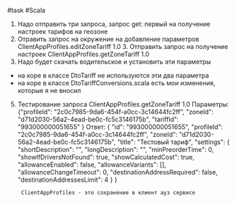 #task
#Scala 

1. Надо отправить три запроса, запрос get:
	 первый на получение настроек тарифов на геозоне
2. Отравить запрос на окружение на добавление параметров
    ClientAppProfiles.editZoneTariff 1.0
   3. Отправить запрос на получение настроек 
   ClientAppProfiles.getZoneTariff 1.0
4. Надо будет скачать водительское и установить эти параметры




 - на коре в классе DtoTariff не используются эти два параметра
 - на коре в классе DtoTariffConversions.scala есть мои изменения, которые я не вносил


5. Тестирование запроса ClientAppProfiles.getZoneTariff 1.0
	Параметры:
		{"profileId": "2c0c7985-9da6-454f-a0cc-3c14644fc2ff",
		"zoneId": "d71d2030-56a2-4ead-be0c-fc5c3146175b",
		"tariffId": "993000000051655"
		}
	Ответ:
		{
		  "id": "993000000051655",
		  "profileId": "2c0c7985-9da6-454f-a0cc-3c14644fc2ff",
		  "zoneId": "d71d2030-56a2-4ead-be0c-fc5c3146175b",
		  "title": "Тестовый тариф",
		  "settings": {
		    "shortDescription": "",
		    "longDescription": "",
		    "minPreorderTime": 0,
		    "showIfDriversNotFound": true,
		    "showCalculatedCost": true,
		    "allowanceEnabled": false,
		    "allowanceVariants": [],
		    "allowanceChangeTimeout": 0,
		    "destinationAddressRequired": false,
		    "destinationAddressesLimit": 4
		  }
		}	


		ClientAppProfiles - это сохранение в клиент ауз сервисе
		
